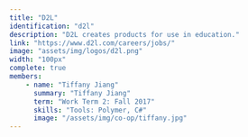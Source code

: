 ```yaml
---
title: "D2L"
identification: "d2l"
description: "D2L creates products for use in education."
link: "https://www.d2l.com/careers/jobs/"
image: "assets/img/logos/d2l.png"
width: "100px"
complete: true
members:
    - name: "Tiffany Jiang"
      summary: "Tiffany Jiang"
      term: "Work Term 2: Fall 2017"
      skills: "Tools: Polymer, C#"
      image: "/assets/img/co-op/tiffany.jpg"
---
```

